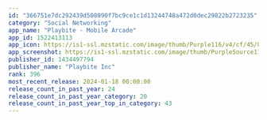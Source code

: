 ```yaml
---
id: "366751e7dc292439d508090f7bc9ce1c1d13244748a472d0dec29822b2723235"
category: "Social Networking"
app_name: "Playbite - Mobile Arcade"
app_id: 1522413113
app_icon: https://is1-ssl.mzstatic.com/image/thumb/Purple116/v4/cf/45/87/cf458739-6011-d512-d3d8-70d4d9869fef/AppIcon-1x_U007ephone-85-220.png/1024x1024bb.png
app_screenshot: https://is1-ssl.mzstatic.com/image/thumb/PurpleSource116/v4/a5/39/76/a5397686-13d3-4cd9-f008-ffdd5ab152f6/acfd76b3-00cb-4024-95b7-2769459868ab_iOS-X-1.jpg/1242x2688bb.png
publisher_id: 1434497794
publisher_name: "Playbite Inc"
rank: 396
most_recent_release: 2024-01-18 00:00:00
release_count_in_past_year: 24
release_count_in_past_year_category: 20
release_count_in_past_year_top_in_category: 43
---
```

